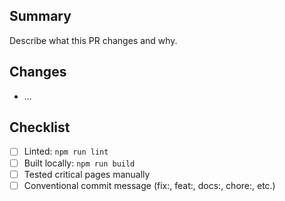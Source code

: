 ## Summary

Describe what this PR changes and why.

## Changes

- ...

## Checklist

- [ ] Linted: `npm run lint`
- [ ] Built locally: `npm run build`
- [ ] Tested critical pages manually
- [ ] Conventional commit message (fix:, feat:, docs:, chore:, etc.)
